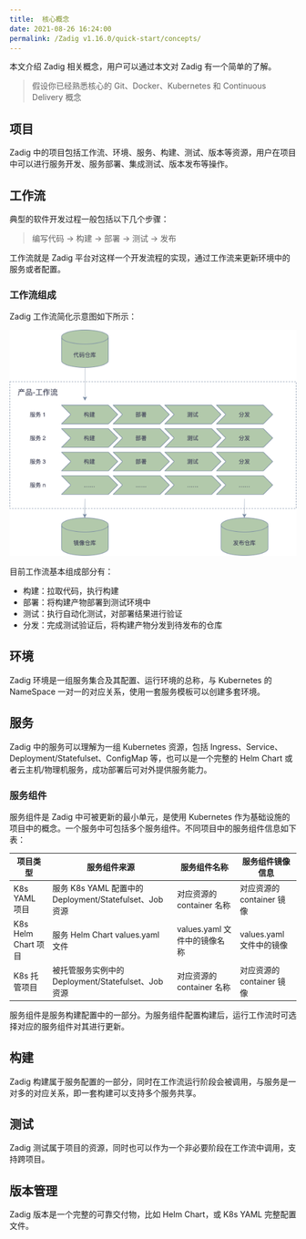 ```yaml
---
title:  核心概念
date: 2021-08-26 16:24:00
permalink: /Zadig v1.16.0/quick-start/concepts/
---
```

本文介绍 Zadig 相关概念，用户可以通过本文对 Zadig 有一个简单的了解。

> 假设你已经熟悉核心的 Git、Docker、Kubernetes 和 Continuous Delivery 概念

## 项目

Zadig 中的项目包括工作流、环境、服务、构建、测试、版本等资源，用户在项目中可以进行服务开发、服务部署、集成测试、版本发布等操作。

## 工作流

典型的软件开发过程一般包括以下几个步骤：

> 编写代码 -> 构建 -> 部署 -> 测试 -> 发布

工作流就是 Zadig 平台对这样一个开发流程的实现，通过工作流来更新环境中的服务或者配置。

### 工作流组成

Zadig 工作流简化示意图如下所示：

![工作流基本流程](./_images/workflow_basic.png '工作流基本流程')

目前工作流基本组成部分有：

- 构建：拉取代码，执行构建
- 部署：将构建产物部署到测试环境中
- 测试：执行自动化测试，对部署结果进行验证
- 分发：完成测试验证后，将构建产物分发到待发布的仓库


## 环境

Zadig 环境是一组服务集合及其配置、运行环境的总称，与 Kubernetes 的 NameSpace 一对一的对应关系，使用一套服务模板可以创建多套环境。

## 服务

Zadig 中的服务可以理解为一组 Kubernetes 资源，包括 Ingress、Service、Deployment/Statefulset、ConfigMap 等，也可以是一个完整的 Helm Chart 或者云主机/物理机服务，成功部署后可对外提供服务能力。

### 服务组件

服务组件是 Zadig 中可被更新的最小单元，是使用 Kubernetes 作为基础设施的项目中的概念。一个服务中可包括多个服务组件。不同项目中的服务组件信息如下表：

| 项目类型 | 服务组件来源              | 服务组件名称 | 服务组件镜像信息 |
|--------|-----------------------------|---------|--------|
| K8s YAML 项目 | 服务 K8s YAML 配置中的 Deployment/Statefulset、Job 资源 | 对应资源的 container 名称 |  对应资源的 container 镜像 |
| K8s Helm Chart 项目 | 服务 Helm Chart values.yaml 文件  | values.yaml 文件中的镜像名称 | values.yaml 文件中的镜像|
| K8s 托管项目 | 被托管服务实例中的 Deployment/Statefulset、Job 资源 |  对应资源的 container 名称 | 对应资源的 container 镜像 |

服务组件是服务构建配置中的一部分。为服务组件配置构建后，运行工作流时可选择对应的服务组件对其进行更新。

## 构建

Zadig 构建属于服务配置的一部分，同时在工作流运行阶段会被调用，与服务是一对多的对应关系，即一套构建可以支持多个服务共享。

## 测试

Zadig 测试属于项目的资源，同时也可以作为一个非必要阶段在工作流中调用，支持跨项目。

## 版本管理

Zadig 版本是一个完整的可靠交付物，比如 Helm Chart，或 K8s YAML 完整配置文件。

